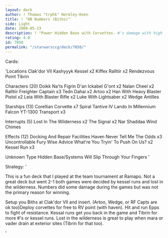 ```yaml
---
layout: deck
author: ! Thomas "trphk" Hermley-Keen
title: ! "HB Numbers (Biths)"
side: Light
date: 2000-05-23
description: ! "Power Hidden Base with Corvettes. #'s damage with high destiny Biths."
rating: 4.0
id: 7050
permalink: "/starwarsccg/deck/7050/"
---
```

Cards: 

'Locations
Clak'dor VII
Kashyyyk
Kessel	x2
Kiffex
Ralltiir  x2
Rendezvous Point
Tibrin

Characters (20)
Doikk Na'ts
Figrin D'an
Ickabel G'ont	x2
Nalan Cheel  x2
Ralltiir Freighter Captain  x3
Tedn Dahai  x2
Artoo  x2
Han With Heavy Blaster Pistol  x2
Leia With Blaster Rifle  x2
Luke With Lightsaber  x2
Wedge Antilles

Starships (13)
Corellian Corvette  x7
Spiral
Tantive IV
Lando In Millennium Falcon
YT-1300 Transport  x3

Interrupts (5)
Lost In The Wilderness	x2
The Signal  x2
Nar Shaddaa Wind Chimes

Effects (12)
Docking And Repair Facilities
Haven
Never Tell Me The Odds	x3
Uncontrollable Fury
Wise Advice
What're You Tryin' To Push On Us?  x2
Kessel Run  x3

Unknown Type
Hidden Base/Systems Will Slip Through Your Fingers
'

Strategy: '

This is a fun deck that I played at the team tournament at Ramapo. Not a great deck but went 2-1 both games were decided by kessel runs and lost in the wilderness. Numbers did some damage during the games but was not the primary reason for winning.

Setup you Biths at Clak'dor VII and insert. (Artoo, Wedge, or RF Capts are ok too)Deploy corvettes for free to RV point (with haven). Hit and run Epps to fight of resistance. Kessal runs get you back in the game and Tibrin for more #'s or kessel runs. Lost in the wilderness is great to play when mara or vader drain at exterior sites (Tibrin for that too).


'
